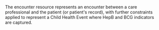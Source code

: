 The encounter resource represents an encounter between a care professional and the patient (or patient's record), with further constraints applied to represent a Child Health Event where HepB and BCG indicators are captured.